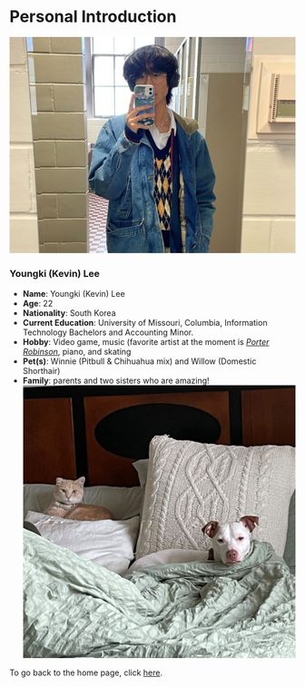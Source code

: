 # Personal Introduction

![pic of me](https://github.com/kevinkee99/Kevin-s-Repository-V.2/blob/f8025712d9df5465c253894b4b124efe89f4309d/me%20pic.jpg)
### Youngki (Kevin) Lee
* **Name**: Youngki (Kevin) Lee  
* **Age**: 22  
* **Nationality**: South Korea  
* **Current Education**: University of Missouri, Columbia, Information Technology Bachelors and Accounting Minor.  
* **Hobby**: Video game, music (favorite artist at the moment is [_Porter Robinson_](https://www.youtube.com/@porterrobinson), piano, and skating 
* **Pet(s)**: Winnie (Pitbull & Chihuahua mix) and Willow (Domestic Shorthair)  
* **Family**: parents and two sisters who are amazing!  
![pic of kids](https://github.com/kevinkee99/Kevin-s-Repository-V.2/blob/f8025712d9df5465c253894b4b124efe89f4309d/dogpic.jpg)

To go back to the home page, click [here](https://github.com/kevinkee99/Kevin-s-Repository-V.2/blob/ce724cf9d975febeac41008b051545844f3bcd09/README.md).
